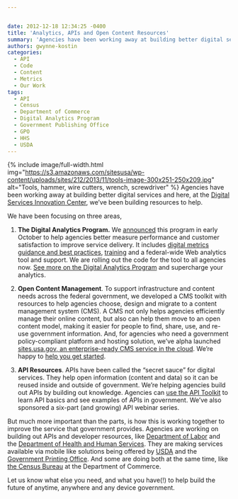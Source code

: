 ```yaml
---


date: 2012-12-18 12:34:25 -0400
title: 'Analytics, APIs and Open Content Resources'
summary: 'Agencies have been working away at building better digital services and here, at the&nbsp;Digital Services Innovation Center, we&amp;#8217;ve been building resources to help. We have been focusing on three areas, 1.&nbsp;The Digital Analytics Program.&nbsp;We&nbsp;announced&nbsp;this program in early October to help agencies better&nbsp;measure performance and customer satisfaction to'
authors: gwynne-kostin
categories:
  - API
  - Code
  - Content
  - Metrics
  - Our Work
tags:
  - API
  - Census
  - Department of Commerce
  - Digital Analytics Program
  - Government Publishing Office
  - GPO
  - HHS
  - USDA
---
```


{% include image/full-width.html img="https://s3.amazonaws.com/sitesusa/wp-content/uploads/sites/212/2013/11/tools-image-300x251-250x209.jpg" alt="Tools, hammer, wire cutters, wrench, screwdriver" %}
Agencies have been working away at building better digital services and here, at the [Digital Services Innovation Center](https://www.WHATEVER/about/), we&#8217;ve been building resources to help.

We have been focusing on three areas,

1. **The Digital Analytics Program.** We [announced](http://gsablogs.gsa.gov/dsic/2012/10/05/digital-analytics-program-helps-agencies-measure-web-performance/) this program in early October to help agencies better measure performance and customer satisfaction to improve service delivery. It includes [digital metrics guidance and best practices](https://www.WHATEVER/services/dap/dap-digital-metrics-guidance-and-best-practices "Digital Metrics for Federal Agencies"), [training](https://www.WHATEVER/digitalgov-university/ "DigitalGov University") and a federal-wide Web analytics tool and support. We are rolling out the code for the tool to all agencies now. [See more on the Digital Analytics Program](https://www.WHATEVER/services/dap/ "DAP: Digital Analytics Program") and supercharge your analytics.

2. **Open Content Management**. To support infrastructure and content needs across the federal government, we developed a CMS toolkit with resources to help agencies choose, design and migrate to a content management system (CMS). A CMS not only helps agencies efficiently manage their online content, but also can help them move to an open content model, making it easier for people to find, share, use, and re-use government information.  And, for agencies who need a government policy-compliant platform and hosting solution, we’ve alpha launched [sites.usa.gov, an enterprise-ready CMS service in the cloud](https://sites.usa.gov/). We’re happy to [help you get started](https://sites.usa.gov/).

3. **API Resources**. APIs have been called the “secret sauce” for digital services. They help open information (content and data) so it can be reused inside and outside of government. We’re helping agencies build out APIs by building out knowledge. Agencies can [use the API Toolkit](https://www.WHATEVER/2013/04/30/apis-in-government/ "APIs in Government") to learn API basics and see examples of APIs in government. We&#8217;ve also sponsored a six-part (and growing) API webinar series.

But much more important than the parts, is how this is working together to improve the service that government provides. Agencies are working on building out APIs and developer resources, like [Department of Labor](http://developer.dol.gov/) and the [Department of Health and Human Services](http://www.hhs.gov/developer). They are making services available via mobile like solutions being offered by [USDA](http://howtomobile.apps.gov/2012/11/30/usdas-soil-web-app/) and the [Government Printing Office](http://howtomobile.apps.gov/2012/11/15/presidential-documents-mobile-web-app/). And some are doing both at the same time, like [the Census Bureau](http://blogs.census.gov/2012/07/25/pardon-our-dust-census-gov-transformation/) at the Department of Commerce.

Let us know what else you need, and what you have(!) to help build the future of anytime, anywhere and any device government.